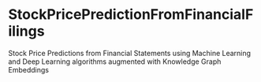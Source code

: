 # StockPricePredictionFromFinancialFilings
Stock Price Predictions from Financial Statements using Machine Learning and Deep Learning algorithms augmented with Knowledge Graph Embeddings
